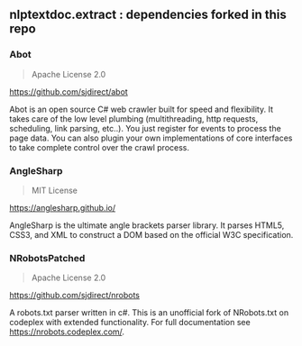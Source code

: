 ﻿## nlptextdoc.extract : dependencies forked in this repo

### Abot

> Apache License 2.0

https://github.com/sjdirect/abot

Abot is an open source C# web crawler built for speed and flexibility. It takes care of the low level plumbing (multithreading, http requests, scheduling, link parsing, etc..). You just register for events to process the page data. You can also plugin your own implementations of core interfaces to take complete control over the crawl process.

### AngleSharp 

> MIT License

https://anglesharp.github.io/

AngleSharp is the ultimate angle brackets parser library. It parses HTML5, CSS3, and XML to construct a DOM based on the official W3C specification.

### NRobotsPatched 

> Apache License 2.0

https://github.com/sjdirect/nrobots

A robots.txt parser written in c#. This is an unofficial fork of NRobots.txt on codeplex with extended functionality. For full documentation see https://nrobots.codeplex.com/.
